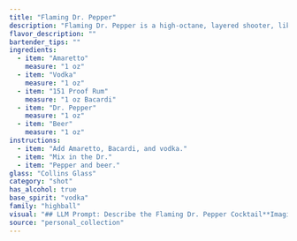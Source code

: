 ```yaml
---
title: "Flaming Dr. Pepper"
description: "Flaming Dr. Pepper is a high-octane, layered shooter, likely born in the college bar scene of the 1980s. Its roots lie in the shot cocktail family, known for their potent and often flamboyant presentation. "
flavor_description: ""
bartender_tips: ""
ingredients:
  - item: "Amaretto"
    measure: "1 oz"
  - item: "Vodka"
    measure: "1 oz"
  - item: "151 Proof Rum"
    measure: "1 oz Bacardi"
  - item: "Dr. Pepper"
    measure: "1 oz"
  - item: "Beer"
    measure: "1 oz"
instructions:
  - item: "Add Amaretto, Bacardi, and vodka."
  - item: "Mix in the Dr."
  - item: "Pepper and beer."
glass: "Collins Glass"
category: "shot"
has_alcohol: true
base_spirit: "vodka"
family: "highball"
visual: "## LLM Prompt: Describe the Flaming Dr. Pepper Cocktail**Imagine a tall, frosted glass filled with a vibrant, dark amber liquid. The drink has a layered appearance, with a deep reddish-brown bottom, a hazy, golden middle layer, and a frothy, cola-colored head. The head is speckled with tiny bubbles that burst and fizz, releasing a faint aroma of caramel and rum.****A thin layer of flame dances atop the frothy head, casting a warm glow on the glass. The flames flicker, creating a mesmerizing visual display that adds to the drink's mystique and allure. The glass is adorned with condensation, a testament to the cocktail's potent nature.****In the background, you can see a dim bar setting, with dimly lit lamps casting shadows around the glass, enhancing the dramatic effect of the flames. The glass rests on a coaster, next to a shaker with ice and a bottle of Dr. Pepper, adding to the visual narrative of the drink's composition.****Write a vivid description of the Flaming Dr. Pepper cocktail, focusing on its colors, textures, and overall aesthetic appeal. Use sensory details to capture the viewer's imagination and create a sense of excitement and intrigue around this unique concoction.** "
source: "personal_collection"
---
```


